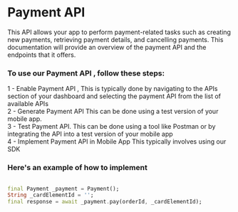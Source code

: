 # Payment API  

This API allows your app to perform payment-related tasks such as creating new payments, retrieving payment details, and cancelling payments. This documentation will provide an overview of the payment API and the endpoints that it offers.

### To use our Payment API , follow these steps:

1 - Enable Payment API , This is typically done by navigating to the APIs section of your dashboard and selecting the payment API from the list of available APIs  <br>
2 - Generate Payment API This can be done using a test version of your mobile app. <br>
3 - Test Payment API. This can be done using a tool like Postman or by integrating the API into a test version of your mobile app <br>
4 - Implement Payment API in Mobile App This typically involves using our SDK 

### Here's an example of how to implement

```dart

final Payment _payment = Payment();
String _cardElementId = '';
final response = await _payment.pay(orderId, _cardElementId);

```
